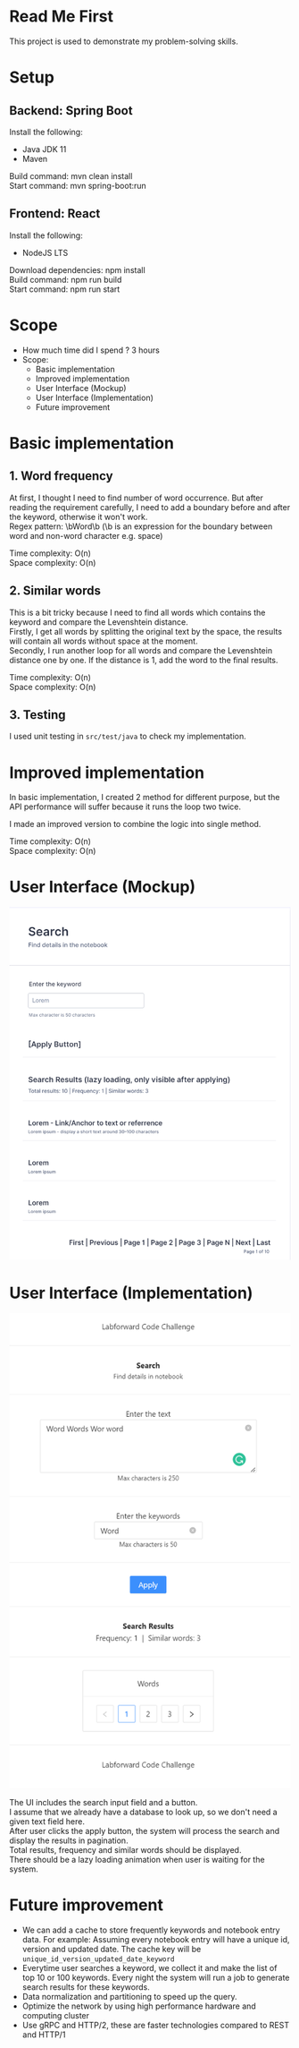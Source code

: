 # Read Me First
This project is used to demonstrate my problem-solving skills.

# Setup
## Backend: Spring Boot
Install the following:
- Java JDK 11
- Maven

Build command: mvn clean install  
Start command: mvn spring-boot:run  

## Frontend: React
Install the following:
- NodeJS LTS

Download dependencies: npm install  
Build command: npm run build  
Start command: npm run start  

# Scope
* How much time did I spend ? 3 hours
* Scope: 
  * Basic implementation
  * Improved implementation
  * User Interface (Mockup)
  * User Interface (Implementation)
  * Future improvement


# Basic implementation
## 1. Word frequency
At first, I thought I need to find number of word occurrence. But after reading the requirement carefully, I need to add a boundary before and after the keyword, otherwise it won't work.  
Regex pattern: \bWord\b 
(\b is an expression for the boundary between word and non-word character e.g. space)

Time complexity: O(n)  
Space complexity: O(n)  

## 2. Similar words
This is a bit tricky because I need to find all words which contains the keyword and compare the Levenshtein distance.  
Firstly, I get all words by splitting the original text by the space, the results will contain all words without space at the moment.  
Secondly, I run another loop for all words and compare the Levenshtein distance one by one. If the distance is 1, add the word to the final results.  

Time complexity: O(n)  
Space complexity: O(n)

## 3. Testing
I used unit testing in `src/test/java` to check my implementation.  

# Improved implementation
In basic implementation, I created 2 method for different purpose, but the API performance will suffer because it runs the loop two twice.

I made an improved version to combine the logic into single method.  

Time complexity: O(n)  
Space complexity: O(n)

# User Interface (Mockup)
![user interface](user-interface.png)

# User Interface (Implementation)
![user interface](user-interface-2.png)


The UI includes the search input field and a button.   
I assume that we already have a database to look up, so we don't need a given text field here.  
After user clicks the apply button, the system will process the search and display the results in pagination.  
Total results, frequency and similar words should be displayed.  
There should be a lazy loading animation when user is waiting for the system.  


# Future improvement
- We can add a cache to store frequently keywords and notebook entry data. For example: Assuming every notebook entry will have a unique id, version and updated date. The cache key will be `unique_id_version_updated_date_keyword`
- Everytime user searches a keyword, we collect it and make the list of top 10 or 100 keywords. Every night the system will run a job to generate search results for these keywords.
- Data normalization and partitioning to speed up the query.
- Optimize the network by using high performance hardware and computing cluster
- Use gRPC and HTTP/2, these are faster technologies compared to REST and HTTP/1

